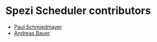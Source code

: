 <!--

This source file is part of the Stanford Spezi open-source project.

SPDX-FileCopyrightText: 2022 Stanford University and the project authors (see CONTRIBUTORS.md)

SPDX-License-Identifier: MIT
  
-->

Spezi Scheduler contributors
====================

* [Paul Schmiedmayer](https://github.com/PSchmiedmayer)
* [Andreas Bauer](https://github.com/Supereg)
